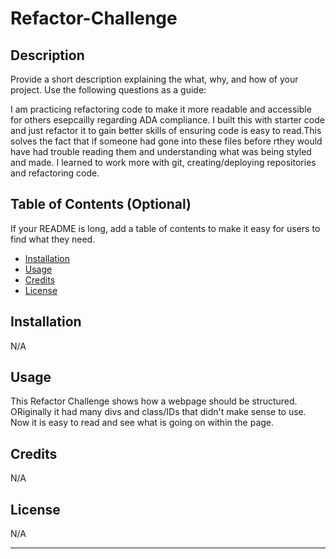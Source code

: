 # Refactor-Challenge


## Description

Provide a short description explaining the what, why, and how of your project. Use the following questions as a guide:

I am practicing refactoring code to make it more readable and accessible for others esepcailly regarding ADA compliance. I built this with starter code and just refactor it to gain better skills of ensuring code is easy to read.This solves the fact that if someone had gone into these files before rthey would have had trouble reading them and understanding what was being styled and made. I learned to work more with git, creating/deploying repositories and refactoring code.

## Table of Contents (Optional)

If your README is long, add a table of contents to make it easy for users to find what they need.

- [Installation](#installation)
- [Usage](#usage)
- [Credits](#credits)
- [License](#license)

## Installation

N/A

## Usage
This Refactor Challenge shows how a webpage should be structured. ORiginally it had many divs and class/IDs that didn't make sense to use. Now it is easy to read and see what is going on within the page.

## Credits
N/A

## License
N/A

---

